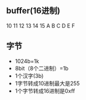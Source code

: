 ## buffer(16进制)
10 11 12 13 14 15
A   B  C  D  E F

## 字节

- 1024b=1k
- 8bit（8个二进制）=1b
- 1个汉字(3b)
- 1字节转成10进制最大是255
- 1个字节转成16进制是0xff

